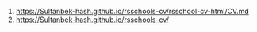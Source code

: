 1. https://Sultanbek-hash.github.io/rsschools-cv/rsschool-cv-html/CV.md
2. https://Sultanbek-hash.github.io/rsschools-cv/
